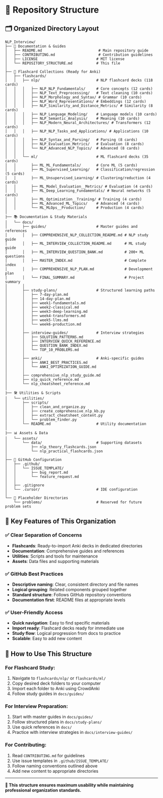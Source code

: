 # 📁 Repository Structure

## 🗂️ **Organized Directory Layout**

```
NLP_Interview/
├── 📖 Documentation & Guides
│   ├── README.md                          # Main repository guide
│   ├── CONTRIBUTING.md                    # Contribution guidelines
│   ├── LICENSE                           # MIT license
│   └── REPOSITORY_STRUCTURE.md           # This file
│
├── 🎯 Flashcard Collections (Ready for Anki)
│   ├── flashcards/
│   │   ├── nlp/                          # NLP flashcard decks (118 cards)
│   │   │   ├── NLP_NLP_Fundamentals/     # Core concepts (12 cards)
│   │   │   ├── NLP_Text_Preprocessing/   # Text cleaning (10 cards)
│   │   │   ├── NLP_Morphology_and_Syntax/ # Grammar (10 cards)
│   │   │   ├── NLP_Word_Representations/ # Embeddings (12 cards)
│   │   │   ├── NLP_Similarity_and_Distance_Metrics/ # Similarity (8 cards)
│   │   │   ├── NLP_Language_Modeling/    # Language models (10 cards)
│   │   │   ├── NLP_Semantic_Analysis/    # Meaning (10 cards)
│   │   │   ├── NLP_Modern_Neural_Architectures/ # Transformers (12 cards)
│   │   │   ├── NLP_NLP_Tasks_and_Applications/ # Applications (10 cards)
│   │   │   ├── NLP_Syntax_and_Parsing/   # Parsing (8 cards)
│   │   │   ├── NLP_Evaluation_Metrics/   # Evaluation (8 cards)
│   │   │   └── NLP_Advanced_NLP_Topics/  # Advanced (8 cards)
│   │   │
│   │   └── ml/                           # ML flashcard decks (35 cards)
│   │       ├── ML_ML_Fundamentals/       # Core ML (5 cards)
│   │       ├── ML_Supervised_Learning/   # Classification/regression (5 cards)
│   │       ├── ML_Unsupervised_Learning/ # Clustering/reduction (4 cards)
│   │       ├── ML_Model_Evaluation__Metrics/ # Evaluation (4 cards)
│   │       ├── ML_Deep_Learning_Fundamentals/ # Neural networks (5 cards)
│   │       ├── ML_Optimization__Training/ # Training (4 cards)
│   │       ├── ML_Advanced_ML_Topics/    # Advanced (4 cards)
│   │       └── ML_MLOps__Production/     # Production (4 cards)
│
├── 📚 Documentation & Study Materials
│   └── docs/
│       ├── guides/                       # Master guides and references
│       │   ├── COMPREHENSIVE_NLP_COLLECTION_README.md # NLP study guide
│       │   ├── ML_INTERVIEW_COLLECTION_README.md      # ML study guide
│       │   ├── ML_INTERVIEW_QUESTION_BANK.md          # 200+ ML questions
│       │   ├── MASTER_INDEX.md                        # Complete index
│       │   ├── COMPREHENSIVE_NLP_PLAN.md              # Development plan
│       │   └── FINAL_SUMMARY.md                       # Project summary
│       │
│       ├── study-plans/                  # Structured learning paths
│       │   ├── 7-day-plan.md
│       │   ├── 14-day-plan.md
│       │   ├── week1-fundamentals.md
│       │   ├── week2-classical.md
│       │   ├── week3-deep-learning.md
│       │   ├── week4-transformers.md
│       │   ├── week5-llms.md
│       │   └── week6-production.md
│       │
│       ├── interview-guides/             # Interview strategies
│       │   ├── SOLUTION_PATTERNS.md
│       │   ├── INTERVIEW_QUICK_REFERENCE.md
│       │   ├── QUESTION_BANK_INDEX.md
│       │   └── TOP_10_PROBLEMS.md
│       │
│       ├── anki/                         # Anki-specific guides
│       │   ├── ANKI_BEST_PRACTICES.md
│       │   └── ANKI_OPTIMIZATION_GUIDE.md
│       │
│       ├── comprehensive_nlp_study_guide.md
│       ├── nlp_quick_reference.md
│       └── nlp_cheatsheet_reference.md
│
├── 🛠️ Utilities & Scripts
│   └── utilities/
│       ├── scripts/
│       │   ├── clean_and_organize.py
│       │   ├── create_comprehensive_nlp_kb.py
│       │   ├── extract_cheatsheet_content.py
│       │   └── problem_finder.py
│       └── README.md                     # Utility documentation
│
├── 📊 Assets & Data
│   └── assets/
│       └── data/                         # Supporting datasets
│           ├── nlp_theory_flashcards.json
│           └── nlp_practical_flashcards.json
│
├── 🤝 GitHub Configuration
│   ├── .github/
│   │   └── ISSUE_TEMPLATE/
│   │       ├── bug_report.md
│   │       └── feature_request.md
│   │
│   ├── .gitignore
│   └── .cursor/                          # IDE configuration
│
└── 📝 Placeholder Directories
    └── problems/                         # Reserved for future problem sets
```

## 🎯 **Key Features of This Organization**

### ✅ **Clear Separation of Concerns**
- **Flashcards**: Ready-to-import Anki decks in dedicated directories
- **Documentation**: Comprehensive guides and references
- **Utilities**: Scripts and tools for maintenance
- **Assets**: Data files and supporting materials

### ✅ **GitHub Best Practices**
- **Descriptive naming**: Clear, consistent directory and file names
- **Logical grouping**: Related components grouped together
- **Standard structure**: Follows GitHub repository conventions
- **Documentation first**: README files at appropriate levels

### ✅ **User-Friendly Access**
- **Quick navigation**: Easy to find specific materials
- **Import ready**: Flashcard decks ready for immediate use
- **Study flow**: Logical progression from docs to practice
- **Scalable**: Easy to add new content

## 🚀 **How to Use This Structure**

### **For Flashcard Study:**
1. Navigate to `flashcards/nlp/` or `flashcards/ml/`
2. Copy desired deck folders to your computer
3. Import each folder to Anki using CrowdAnki
4. Follow study guides in `docs/guides/`

### **For Interview Preparation:**
1. Start with master guides in `docs/guides/`
2. Follow structured plans in `docs/study-plans/`
3. Use quick references in `docs/`
4. Practice with interview strategies in `docs/interview-guides/`

### **For Contributing:**
1. Read `CONTRIBUTING.md` for guidelines
2. Use issue templates in `.github/ISSUE_TEMPLATE/`
3. Follow naming conventions outlined above
4. Add new content to appropriate directories

---

**🎯 This structure ensures maximum usability while maintaining professional organization standards.**
